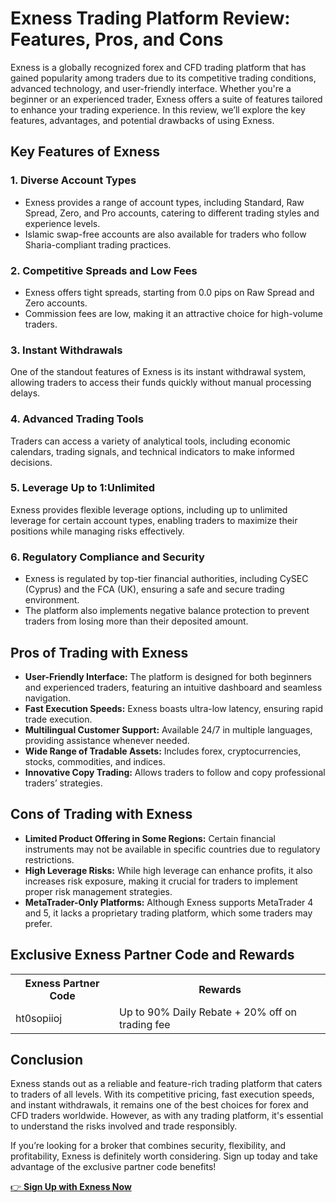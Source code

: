   <h1>Exness Trading Platform Review: Features, Pros, and Cons</h1>
    <p>Exness is a globally recognized forex and CFD trading platform that has gained popularity among traders due to its competitive trading conditions, advanced technology, and user-friendly interface. Whether you're a beginner or an experienced trader, Exness offers a suite of features tailored to enhance your trading experience. In this review, we’ll explore the key features, advantages, and potential drawbacks of using Exness.</p>
  <h2>Key Features of Exness</h2>
    <h3>1. Diverse Account Types</h3>
    <ul>
        <li>Exness provides a range of account types, including Standard, Raw Spread, Zero, and Pro accounts, catering to different trading styles and experience levels.</li>
        <li>Islamic swap-free accounts are also available for traders who follow Sharia-compliant trading practices.</li>
    </ul>
<h3>2. Competitive Spreads and Low Fees</h3>
    <ul>
        <li>Exness offers tight spreads, starting from 0.0 pips on Raw Spread and Zero accounts.</li>
        <li>Commission fees are low, making it an attractive choice for high-volume traders.</li>
    </ul>
<h3>3. Instant Withdrawals</h3>
    <p>One of the standout features of Exness is its instant withdrawal system, allowing traders to access their funds quickly without manual processing delays.</p>
<h3>4. Advanced Trading Tools</h3>
    <p>Traders can access a variety of analytical tools, including economic calendars, trading signals, and technical indicators to make informed decisions.</p>
 <h3>5. Leverage Up to 1:Unlimited</h3>
    <p>Exness provides flexible leverage options, including up to unlimited leverage for certain account types, enabling traders to maximize their positions while managing risks effectively.</p>
    
<h3>6. Regulatory Compliance and Security</h3>
    <ul>
        <li>Exness is regulated by top-tier financial authorities, including CySEC (Cyprus) and the FCA (UK), ensuring a safe and secure trading environment.</li>
        <li>The platform also implements negative balance protection to prevent traders from losing more than their deposited amount.</li>
    </ul>
<h2>Pros of Trading with Exness</h2>
    <ul>
        <li><strong>User-Friendly Interface:</strong> The platform is designed for both beginners and experienced traders, featuring an intuitive dashboard and seamless navigation.</li>
        <li><strong>Fast Execution Speeds:</strong> Exness boasts ultra-low latency, ensuring rapid trade execution.</li>
        <li><strong>Multilingual Customer Support:</strong> Available 24/7 in multiple languages, providing assistance whenever needed.</li>
        <li><strong>Wide Range of Tradable Assets:</strong> Includes forex, cryptocurrencies, stocks, commodities, and indices.</li>
        <li><strong>Innovative Copy Trading:</strong> Allows traders to follow and copy professional traders’ strategies.</li>
    </ul>
<h2>Cons of Trading with Exness</h2>
    <ul>
        <li><strong>Limited Product Offering in Some Regions:</strong> Certain financial instruments may not be available in specific countries due to regulatory restrictions.</li>
        <li><strong>High Leverage Risks:</strong> While high leverage can enhance profits, it also increases risk exposure, making it crucial for traders to implement proper risk management strategies.</li>
        <li><strong>MetaTrader-Only Platforms:</strong> Although Exness supports MetaTrader 4 and 5, it lacks a proprietary trading platform, which some traders may prefer.</li>
    </ul>
<h2>Exclusive Exness Partner Code and Rewards</h2>
    <table>
        <tr>
            <th>Exness Partner Code</th>
            <th>Rewards</th>
        </tr>
        <tr>
            <td>ht0sopiioj</td>
            <td>Up to 90% Daily Rebate + 20% off on trading fee</td>
        </tr>
    </table>
  <h2>Conclusion</h2>
    <p>Exness stands out as a reliable and feature-rich trading platform that caters to traders of all levels. With its competitive pricing, fast execution speeds, and instant withdrawals, it remains one of the best choices for forex and CFD traders worldwide. However, as with any trading platform, it's essential to understand the risks involved and trade responsibly.</p>
    <p>If you’re looking for a broker that combines security, flexibility, and profitability, Exness is definitely worth considering. Sign up today and take advantage of the exclusive partner code benefits!</p>
     <p><a href="https://one.exnesstrack.org/a/ht0sopiioj">👉 <strong>Sign Up with Exness Now</strong></a></p>
</body>
</html>
